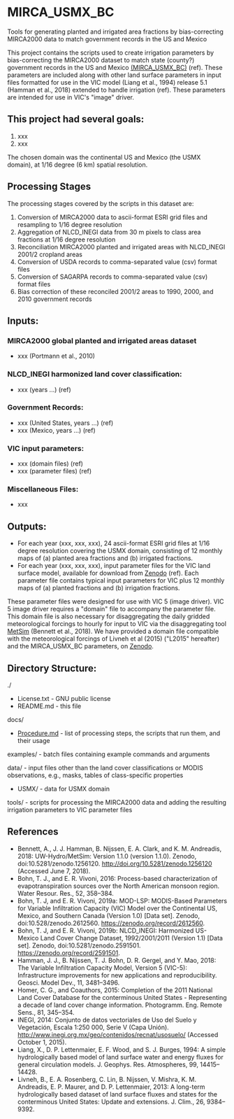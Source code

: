 # MIRCA_USMX_BC
Tools for generating planted and irrigated area fractions by bias-correcting MIRCA2000 data to match government records in the US and Mexico

This project contains the scripts used to create irrigation parameters by bias-correcting the MIRCA2000 dataset to match state (county?) government records in the US and Mexico [(MIRCA_USMX_BC)](https://zenodo.org/record/xxxxxxx) (ref). These parameters are included along with other land surface parameters in input files formatted for use in the VIC model (Liang et al., 1994) release 5.1 (Hamman et al., 2018) extended to handle irrigation (ref). These parameters are intended for use in VIC's "image" driver.

## This project had several goals:
1. xxx
2. xxx

The chosen domain was the continental US and Mexico (the USMX domain), at 1/16 degree (6 km) spatial resolution.

## Processing Stages
The processing stages covered by the scripts in this dataset are:
1. Conversion of MIRCA2000 data to ascii-format ESRI grid files and resampling to 1/16 degree resolution
2. Aggregation of NLCD_INEGI data from 30 m pixels to class area fractions at 1/16 degree resolution
3. Reconciliation MIRCA2000 planted and irrigated areas with NLCD_INEGI 2001/2 cropland areas
4. Conversion of USDA records to comma-separated value (csv) format files
5. Conversion of SAGARPA records to comma-separated value (csv) format files
6. Bias correction of these reconciled 2001/2 areas to 1990, 2000, and 2010 government records

## Inputs:
### MIRCA2000 global planted and irrigated areas dataset
 - xxx (Portmann et al., 2010)

### NLCD_INEGI harmonized land cover classification:
 - xxx (years ...) (ref)

### Government Records:
 - xxx (United States, years ...) (ref)
 - xxx (Mexico, years ...) (ref)

### VIC input parameters:
 - xxx (domain files) (ref)
 - xxx (parameter files) (ref)

### Miscellaneous Files:
 - xxx

## Outputs:
 - For each year (xxx, xxx, xxx), 24 ascii-format ESRI grid files at 1/16 degree resolution covering the USMX domain, consisting of 12 monthly maps of (a) planted area fractions and (b) irrigated fractions.
 - For each year (xxx, xxx, xxx), input parameter files for the VIC land surface model, available for download from [Zenodo](https://zenodo.org/record/xxxxxxx) (ref). Each parameter file contains typical input parameters for VIC plus 12 monthly maps of (a) planted fractions and (b) irrigation fractions.

These parameter files were designed for use with VIC 5 (image driver). VIC 5 image driver requires a "domain" file to accompany the parameter file. This domain file is also necessary for disaggregating the daily gridded meteorological forcings to hourly for input to VIC via the disaggregating tool [MetSim](https://github.com/UW-Hydro/MetSim) (Bennett et al., 2018).  We have provided a domain file compatible with the meteorological forcings of Livneh et al (2015) ("L2015" hereafter) and the MIRCA_USMX_BC parameters, on [Zenodo](https://zenodo.org/record/2564019).


## Directory Structure:

./
 - License.txt - GNU public license
 - README.md - this file

docs/
 - [Procedure.md](./docs/Procedure.md) - list of processing steps, the scripts that run them, and their usage

examples/ - batch files containing example commands and arguments

data/ - input files other than the land cover classifications or MODIS observations, e.g., masks, tables of class-specific properties
 - USMX/ - data for USMX domain

tools/ - scripts for processing the MIRCA2000 data and adding the resulting irrigation parameters to VIC parameter files

## References
 - Bennett, A., J. J. Hamman, B. Nijssen, E. A. Clark, and K. M. Andreadis, 2018: UW-Hydro/MetSim: Version 1.1.0 (version 1.1.0). Zenodo, doi:10.5281/zenodo.1256120. http://doi.org/10.5281/zenodo.1256120 (Accessed June 7, 2018).
 - Bohn, T. J., and E. R. Vivoni, 2016: Process-based characterization of evapotranspiration sources over the North American monsoon region. Water Resour. Res., 52, 358–384.
 - Bohn, T. J, and E. R. Vivoni, 2019a: MOD-LSP: MODIS-Based Parameters for Variable Infiltration Capacity (VIC) Model over the Continental US, Mexico, and Southern Canada (Version 1.0) [Data set]. Zenodo, doi:10.528/zenodo.2612560. https://zenodo.org/record/2612560.
 - Bohn, T. J, and E. R. Vivoni, 2019b: NLCD_INEGI: Harmonized US-Mexico Land Cover Change Dataset, 1992/2001/2011 (Version 1.1) [Data set]. Zenodo, doi:10.5281/zenodo.2591501. https://zenodo.org/record/2591501.
 - Hamman, J. J., B. Nijssen, T. J. Bohn, D. R. Gergel, and Y. Mao, 2018: The Variable Infiltration Capacity Model, Version 5 (VIC-5): Infrastructure improvements for new applications and reproducibility. Geosci. Model Dev., 11, 3481–3496.
 - Homer, C. G., and Coauthors, 2015: Completion of the 2011 National Land Cover Database for the conterminous United States - Representing a decade of land cover change information. Photogramm. Eng. Remote Sens., 81, 345–354.
 - INEGI, 2014: Conjunto de datos vectoriales de Uso del Suelo y Vegetación, Escala 1:250 000, Serie V (Capa Unión). http://www.inegi.org.mx/geo/contenidos/recnat/usosuelo/ (Accessed October 1, 2015).
 - Liang, X., D. P. Lettenmaier, E. F. Wood, and S. J. Burges, 1994: A simple hydrologically based model of land surface water and energy fluxes for general circulation models. J. Geophys. Res. Atmospheres, 99, 14415–14428.
 - Livneh, B., E. A. Rosenberg, C. Lin, B. Nijssen, V. Mishra, K. M. Andreadis, E. P. Maurer, and D. P. Lettenmaier, 2013: A long-term hydrologically based dataset of land surface fluxes and states for the conterminous United States: Update and extensions. J. Clim., 26, 9384–9392.
